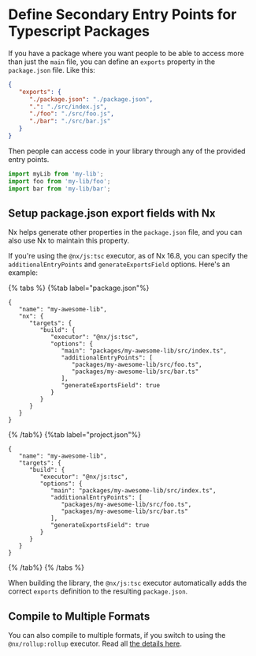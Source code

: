 # Define Secondary Entry Points for Typescript Packages

If you have a package where you want people to be able to access more than just the `main` file, you can define an `exports` property in the `package.json` file. Like this:

```json {% fileName="packages/my-lib/package.json" %}
{
   "exports": {
      "./package.json": "./package.json",
      ".": "./src/index.js",
      "./foo": "./src/foo.js",
      "./bar": "./src/bar.js"
   }
}
```

Then people can access code in your library through any of the provided entry points.

```ts {% fileName="some-file.ts" %}
import myLib from 'my-lib';
import foo from 'my-lib/foo';
import bar from 'my-lib/bar';
```

## Setup package.json export fields with Nx

Nx helps generate other properties in the `package.json` file, and you can also use Nx to maintain this property.

If you're using the `@nx/js:tsc` executor, as of Nx 16.8, you can specify the `additionalEntryPoints` and `generateExportsField` options. Here's an example:

{% tabs %}
{%tab label="package.json"%}

```jsonc {% fileName="packages/my-awesome-lib/package.json" %}
{
   "name": "my-awesome-lib",
   "nx": {
      "targets": {
         "build": {
            "executor": "@nx/js:tsc",
            "options": {
               "main": "packages/my-awesome-lib/src/index.ts",
               "additionalEntryPoints": [
                  "packages/my-awesome-lib/src/foo.ts",
                  "packages/my-awesome-lib/src/bar.ts"
               ],
               "generateExportsField": true
            }
         }
      }
   }
}
```

{% /tab%}
{%tab label="project.json"%}

```jsonc {% fileName="packages/my-awesome-lib/project.json" %}
{
   "name": "my-awesome-lib",
   "targets": {
      "build": {
         "executor": "@nx/js:tsc",
         "options": {
            "main": "packages/my-awesome-lib/src/index.ts",
            "additionalEntryPoints": [
               "packages/my-awesome-lib/src/foo.ts",
               "packages/my-awesome-lib/src/bar.ts"
            ],
            "generateExportsField": true
         }
      }
   }
}
```

{% /tab%}
{% /tabs %}

When building the library, the `@nx/js:tsc` executor automatically adds the correct `exports` definition to the resulting `package.json`.

## Compile to Multiple Formats

You can also compile to multiple formats, if you switch to using the `@nx/rollup:rollup` executor. Read all [the details here](/recipes/tips-n-tricks/compile-multiple-formats).
